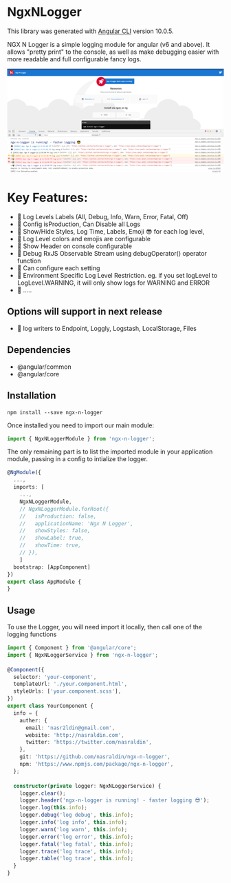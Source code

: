 # NgxNLogger

This library was generated with [Angular CLI](https://github.com/angular/angular-cli) version 10.0.5.

NGX N Logger is a simple logging module for angular (v6 and above). It allows "pretty print" to the console, as well as make debugging easier with more readable and full configurable fancy logs.

<img src="https://raw.githubusercontent.com/nasraldin/ngx-n-logger/master/img/ngx-n-logger.png">

# Key Features:

- 📌 Log Levels Labels (All, Debug, Info, Warn, Error, Fatal, Off)
- 📌 Config isProduction, Can Disable all Logs
- 📌 Show/Hide Styles, Log Time, Labels, Emoji 😎 for each log level,
- 📌 Log Level colors and emojis are configurable
- 📌 Show Header on console configurable
- 📌 Debug RxJS Observable Stream using debugOperator() operator function
- 📌 Can configure each setting
- 📌 Environment Specific Log Level Restriction. eg. if you set logLevel to LogLevel.WARNING, it will only show logs for WARNING and ERROR
- 📌 .....

## Options will support in next release

- 📌 log writers to Endpoint, Loggly, Logstash, LocalStorage, Files

## Dependencies

- @angular/common
- @angular/core

## Installation

```shell
npm install --save ngx-n-logger
```

Once installed you need to import our main module:

```typescript
import { NgxNLoggerModule } from 'ngx-n-logger';
```

The only remaining part is to list the imported module in your application module, passing in a config to intialize the logger.

```typescript
@NgModule({
  ...,
  imports: [
    ...,
    NgxNLoggerModule,
    // NgxNLoggerModule.forRoot({
    //   isProduction: false,
    //   applicationName: 'Ngx N Logger',
    //   showStyles: false,
    //   showLabel: true,
    //   showTime: true,
    // }),
    ]
  bootstrap: [AppComponent]
})
export class AppModule {
}
```

## Usage

To use the Logger, you will need import it locally, then call one of the logging functions

```typescript
import { Component } from '@angular/core';
import { NgxNLoggerService } from 'ngx-n-logger';

@Component({
  selector: 'your-component',
  templateUrl: './your.component.html',
  styleUrls: ['your.component.scss'],
})
export class YourComponent {
  info = {
    auther: {
      email: 'nasr2ldin@gmail.com',
      website: 'http://nasraldin.com',
      twitter: 'https://twitter.com/nasraldin',
    },
    git: 'https://github.com/nasraldin/ngx-n-logger',
    npm: 'https://www.npmjs.com/package/ngx-n-logger',
  };

  constructor(private logger: NgxNLoggerService) {
    logger.clear();
    logger.header('ngx-n-logger is running! - faster logging 😎');
    logger.log(this.info);
    logger.debug('log debug', this.info);
    logger.info('log info', this.info);
    logger.warn('log warn', this.info);
    logger.error('log error', this.info);
    logger.fatal('log fatal', this.info);
    logger.trace('log trace', this.info);
    logger.table('log trace', this.info);
  }
}
```
